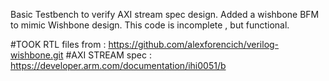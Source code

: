 Basic Testbench to verify AXI stream spec design.
Added a wishbone BFM to mimic Wishbone design. This code is incomplete , but functional.

#TOOK RTL files from : https://github.com/alexforencich/verilog-wishbone.git 
#AXI STREAM spec : https://developer.arm.com/documentation/ihi0051/b 

